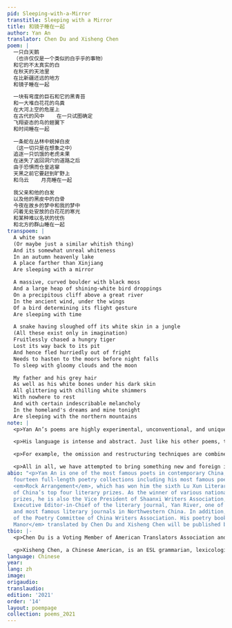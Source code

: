 ```yaml
---
pid: Sleeping-with-a-Mirror
transtitle: Sleeping with a Mirror
title: 和镜子睡在一起
author: Yan An
translator: Chen Du and Xisheng Chen
poem: |
  一只白天鹅
  （也许仅仅是一个类似的白乎乎的事物）
  和它的不太真实的白
  在秋天的天池里
  在比新疆还远的地方
  和镜子睡在一起

  一块有弯度的巨石和它的黑青苔
  和一大堆白花花的鸟粪
  在大河上空的危崖上
  在古代的风中    在一只试图确定
  飞翔姿态的鸟的翅翼下
  和时间睡在一起

  一条蛇在丛林中蜕掉白皮
  （这一切只是在想象之中）
  追逐一只饥饿的老虎未果
  在迷失了返回洞穴的道路之后
  由于恐惧而仓皇逃窜
  天黑之前它要赶到旷野上
  和乌云    月亮睡在一起

  我父亲和他的白发
  以及他的黑皮中的白骨
  今夜在故乡的梦中和我的梦中
  闪着无处安放的白花花的寒光
  和某种难以名状的忧伤
  和北方的群山睡在一起
transpoem: |
  A white swan
  (Or maybe just a similar whitish thing)
  And its somewhat unreal whiteness
  In an autumn heavenly lake
  A place farther than Xinjiang
  Are sleeping with a mirror

  A massive, curved boulder with black moss
  And a large heap of shining-white bird droppings
  On a precipitous cliff above a great river
  In the ancient wind, under the wings
  Of a bird determining its flight gesture
  Are sleeping with time

  A snake having sloughed off its white skin in a jungle
  (All these exist only in imagination)
  Fruitlessly chased a hungry tiger
  Lost its way back to its pit
  And hence fled hurriedly out of fright
  Needs to hasten to the moors before night falls
  To sleep with gloomy clouds and the moon

  My father and his grey hair
  As well as his white bones under his dark skin
  All glittering with chilling white shimmers
  With nowhere to rest
  And with certain indescribable melancholy
  In the homeland's dreams and mine tonight
  Are sleeping with the northern mountains
note: |
  <p>Yan An’s poems are highly experimental, unconventional, and unique according to the standards and traditions of Chinese culture, considering their aesthetic value, contents, philosophical denotations and meanings. As a pioneer in modern westernized Chinese poetry, Yan An has completely transformed Chinese readers’ concepts and understanding of poetry through his unique views about the universe, life, society, and people. His way of thinking is unusual and unconventional. His poems do not contain any of the Chinese elements traditionally and commonly depicted by other Chinese poets and even if they do, they are addressed from unique perspectives. Therefore, they can transcend the boundaries between nations and cultures, reaching for a wider audience across the world. In each of his poems, behind his boundless imagination, there lies a story and Yan An’s sentiments and understandings of life, people, society, and the universe.</p>

  <p>His language is intense and abstract. Just like his other poems, these poems are rich in imagery and literary devices, such as metaphor, personification, and parallelism. These literary devices have well served their purpose in the Chinese versions. Nevertheless, in their English versions, some transcreation techniques have to be exploited to retain the same or similar effect.</p>

  <p>For example, the omission and restructuring techniques are combined together in translating the first two lines of the first stanza of the poem “Onlooker.” In particular, “his” is omitted, “wearing a broad-brimmed straw hat” is restructured from the first line to the second line, and “the suspicious odyssey” is restructured from the second line to the third line. Also, the spaces are switched to English conventions to make the translation more elegant. In order to delete some of the spaces, conjunctions are used as in the case of “and” and “who” in the first and second line of the second stanza respectively.</p>

  <p>All in all, we have attempted to bring something new and foreign into English to enrich it, by helping English poets and readers unleash their creativity, imagination, inspiration, and by bridging or integrating American and Chinese culture and ways of thinking. Also, we have endeavored to create some novel transcreation techniques to help with any future translation of Yan An’s poems.</p>
abio: "<p>Yan An is one of the most famous poets in contemporary China, author of
  fourteen full-length poetry collections including his most famous poetry collection
  <em>Rock Arrangement</em>, which has won him the sixth Lu Xun Literary Prize, one
  of China’s top four literary prizes. As the winner of various national awards and
  prizes, he is also the Vice President of Shaanxi Writers Association, the head and
  Executive Editor-in-Chief of the literary journal, Yan River, one of the oldest
  and most famous literary journals in Northwestern China. In addition, he is a member
  of the Poetry Committee of China Writers Association. His poetry book <em>A Naturalist’s
  Manor</em> translated by Chen Du and Xisheng Chen will be published by Chax Press.</p>"
tbio: |-
  <p>Chen Du is a Voting Member of American Translators Association and a member of the Translators Association of China with a Master’s Degree in Biophysics from Roswell Park Cancer Institute, the State University of New York at Buffalo and a Master’s Degree in Radio Physics from the Chinese Academy of Sciences. She revised more than eight chapters of the Chinese translation of the biography of Helen Snow, <em>Helen Foster Snow – An American Woman in Revolutionary China</em>. In the United States, her translations have appeared in <em>Columbia Journal</em>, <em>Lunch Ticket</em>, <em>Pilgrimage</em>, the <em>Los Angeles Review</em>, and elsewhere. Three poems co-translated by her and Xisheng Chen were finalists in the Gabo Prize for Literature in Translation and Multilingual Texts in 2020. She is also the author of the book <em>Successful Personal Statements</em>. Find her online at ofsea.com.</p>

  <p>Xisheng Chen, a Chinese American, is an ESL grammarian, lexicologist, linguist, translator and educator. His educational background includes: a BA and an MA from Fudan University, Shanghai, China, and a Mandarin Healthcare Interpreter Certificate from the City College of San Francisco. His working history includes: translator for Shanghai TV Station, Evening English News; Lecturer at Jiangnan University, Wuxi, China; Adjunct Professor at the Departments of English and Social Sciences of Trine University (formerly Tri-State University), Angola, Indiana; notary public; and contract high-tech translator for Futurewei Technologies, Inc. in Santa Clara, California. As a translator for over three decades, he has published a lot of translations in various fields in newspapers and journals in China and abroad. Three poems co-translated by him and Chen Du were finalists in the Gabo Prize for Literature in Translation and Multilingual Texts in 2020.</p>
language: Chinese
year: 
lang: zh
image: 
origaudio: 
translaudio: 
edition: '2021'
order: '14'
layout: poempage
collection: poems_2021
---
```


